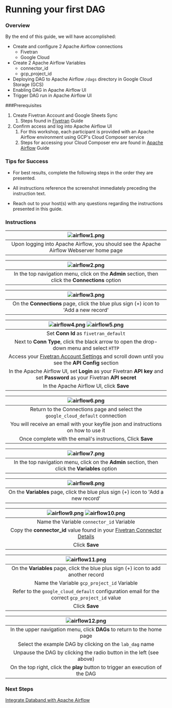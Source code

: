# Running your first DAG
### Overview
By the end of this guide, we will have accomplished:
* Create and configure 2 Apache Airflow connections
  * Fivetran
  * Google Cloud
* Create 2 Apache Airflow Variables
  * connector_id
  * gcp_project_id
* Deploying DAG to Apache Airflow `/dags` directory in Google Cloud Storage (GCS)
* Enabling DAG in Apache Airflow UI
* Trigger DAG run in Apache Airflow UI

###Prerequisites
1. Create Fivetran Account and Google Sheets Sync
   1. Steps found in [Fivetran](https://github.com/databand-ai/DatabandFivetranWorkshop/tree/master/guide/fivetran#fivetran) Guide
2. Confirm access and log into Apache Airflow UI
   1. For this workshop, each participant is provided with an Apache Airflow environment using GCP's Cloud Composer service
   2. Steps for accessing your Cloud Composer env are found in [Apache Airflow](https://github.com/databand-ai/DatabandFivetranWorkshop/tree/master/guide/apache-airflow#apache-airflow) Guide

### Tips for Success
* For best results, complete the following steps in the order they are presented.


* All instructions reference the screenshot immediately preceding the instruction text.


* Reach out to your host(s) with any questions regarding the instructions presented in this guide.

### Instructions
| ![airflow1.png](../../images/airflow1.png) |
|:--:|
| Upon logging into Apache Airflow, you should see the Apache Airflow Webserver home page |

  
| ![airflow2.png](../../images/airflow2.png) |
|:--:|
| In the top navigation menu, click on the **Admin** section, then click the **Connections** option |

  
| ![airflow3.png](../../images/airflow3.png) |
|:--:|
| On the **Connections** page, click the blue plus sign (+) icon to 'Add a new record' |


| ![airflow4.png](../../images/airflow4.png) ![airflow5.png](../../images/airflow5.png) |
|:--:|
| Set **Conn Id** as `fivetran_default` |
| Next to **Conn Type**, click the black arrow to open the drop-down menu and select `HTTP` |
| Access your [Fivetran Account Settings](fivetran.com/account/settings) and scroll down until you see the **API Config** section |
| In the Apache Airflow UI, set **Login** as your Fivetran **API key** and set **Password** as your Fivetran **API secret** |
| In the Apache Airflow UI, click **Save** |


| ![airflow6.png](../../images/airflow6.png) |
|:--:|
| Return to the Connections page and select the `google_cloud_default` connection |
| You will receive an email with your keyfile json and instructions on how to use it |
| Once complete with the email's instructions, Click **Save** | 


| ![airflow7.png](../../images/airflow7.png) |
|:--:|
| In the top navigation menu, click on the **Admin** section, then click the **Variables** option |

  
| ![airflow8.png](../../images/airflow8.png) |
|:--:|
| On the **Variables** page, click the blue plus sign (+) icon to 'Add a new record' |


| ![airflow9.png](../../images/airflow9.png) ![airflow10.png](../../images/airflow10.png) |
|:--:|
| Name the Variable `connector_id` Variable |
| Copy the **connector_id** value found in your [Fivetran Connector Details](https://fivetran.com/dashboard/connectors/google_sheets/google_sheets.forestfires/setup) |
| Click **Save** |

  
| ![airflow11.png](../../images/airflow11.png) |
|:--:|
| On the **Variables** page, click the blue plus sign (+) icon to add another record |
| Name the Variable `gcp_project_id` Variable |
| Refer to the `google_cloud_default` configuration email for the correct `gcp_project_id` value |
| Click **Save** |


| ![airflow12.png](../../images/airflow12.png) |
|:--:|
| In the upper navigation menu, click **DAGs** to return to the home page |
| Select the example DAG by clicking on the `lab_dag` name |
| Unpause the DAG by clicking the radio button in the left (see above) |
| On the top right, click the **play** button to trigger an execution of the DAG|


### Next Steps
[Integrate Databand with Apache Airflow](https://github.com/databand-ai/DatabandFivetranWorkshop/tree/master/guide/databand#integrate-databand-with-apache-airflow-)